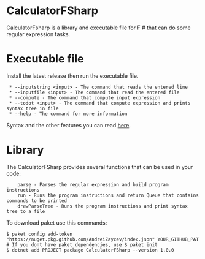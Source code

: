 # CalculatorFSharp

CalculatorFsharp is a library and executable file for F # that can do some regular expression tasks.

# Executable file 

Install the latest release then run the executable file.

	 * --inputstring <input> - The command that reads the entered line
	 * --inputfile <input> - The command that read the entered file 
	 * --compute - The command that compute input expression
	 * --todot <input> - The command that compute expression and prints syntax tree in file 
	 * --help - The command for more information

Syntax and the other features you can read [here](https://github.com/AndreiZaycev/CalculatorFSharp/blob/master/docs/index.md).

# Library 


The CalculatorFSharp provides several functions that can be used in your code:
	
```
	parse - Parses the regular expression and build program instructions
	run - Runs the program instructions and return Queue that contains commands to be printed
	drawParseTree - Runs the program instructions and print syntax tree to a file
```

To download paket use this commands:
```
$ paket config add-token "https://nuget.pkg.github.com/AndreiZaycev/index.json" YOUR_GITHUB_PAT
# If you dont have paket dependencies, use $ paket init
$ dotnet add PROJECT package CalculatorFSharp --version 1.0.0
```
